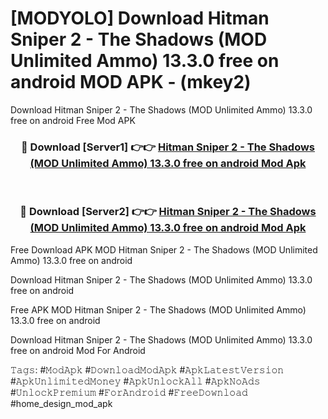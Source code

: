# [MODYOLO] Download Hitman Sniper 2 - The Shadows (MOD Unlimited Ammo) 13.3.0 free on android MOD APK - (mkey2)
Download Hitman Sniper 2 - The Shadows (MOD Unlimited Ammo) 13.3.0 free on android Free Mod APK

<div align="center">
<h3>🔴 Download [Server1] 👉👉 <a href="https://apk-comot.site?title=Hitman_Sniper_2_-_The_Shadows_(MOD_Unlimited_Ammo)_13.3.0_free_on_android">Hitman Sniper 2 - The Shadows (MOD Unlimited Ammo) 13.3.0 free on android Mod Apk</a></h3><br>

<h3>🔴 Download [Server2] 👉👉 <a href="https://apk-comot.site?title=Hitman_Sniper_2_-_The_Shadows_(MOD_Unlimited_Ammo)_13.3.0_free_on_android">Hitman Sniper 2 - The Shadows (MOD Unlimited Ammo) 13.3.0 free on android Mod Apk</a></h3>
</div>


Free Download APK MOD Hitman Sniper 2 - The Shadows (MOD Unlimited Ammo) 13.3.0 free on android

Download Hitman Sniper 2 - The Shadows (MOD Unlimited Ammo) 13.3.0 free on android 

Free APK MOD Hitman Sniper 2 - The Shadows (MOD Unlimited Ammo) 13.3.0 free on android 

Download Hitman Sniper 2 - The Shadows (MOD Unlimited Ammo) 13.3.0 free on android Mod For Android

𝚃𝚊𝚐𝚜: #𝙼𝚘𝚍𝙰𝚙𝚔 #𝙳𝚘𝚠𝚗𝚕𝚘𝚊𝚍𝙼𝚘𝚍𝙰𝚙𝚔 #𝙰𝚙𝚔𝙻𝚊𝚝𝚎𝚜𝚝𝚅𝚎𝚛𝚜𝚒𝚘𝚗 #𝙰𝚙𝚔𝚄𝚗𝚕𝚒𝚖𝚒𝚝𝚎𝚍𝙼𝚘𝚗𝚎𝚢 #𝙰𝚙𝚔𝚄𝚗𝚕𝚘𝚌𝚔𝙰𝚕𝚕 #𝙰𝚙𝚔𝙽𝚘𝙰𝚍𝚜 #𝚄𝚗𝚕𝚘𝚌𝚔𝙿𝚛𝚎𝚖𝚒𝚞𝚖 #𝙵𝚘𝚛𝙰𝚗𝚍𝚛𝚘𝚒𝚍 #𝙵𝚛𝚎𝚎𝙳𝚘𝚠𝚗𝚕𝚘𝚊𝚍 #home_design_mod_apk